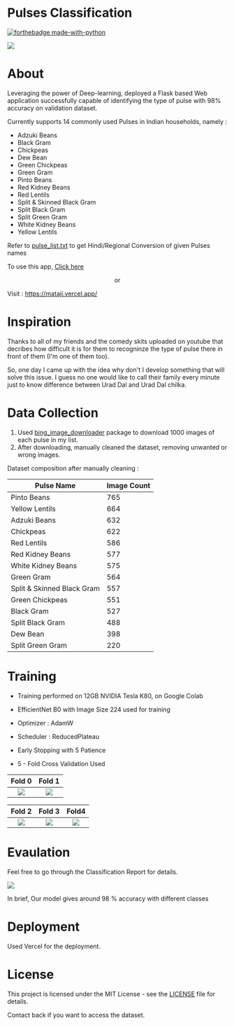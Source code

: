 # Pulses Classification
 
<p align="center">

  [![forthebadge made-with-python](http://ForTheBadge.com/images/badges/made-with-python.svg)](https://www.python.org/)
</p>  

<img src="static/img/background.jpg"/>


# About
Leveraging the power of Deep-learning, deployed a Flask based Web application successfully capable of identifying the type of pulse with 98% accuracy on validation dataset.

Currently supports 14 commonly used Pulses in Indian households, namely :
* Adzuki Beans
* Black Gram
* Chickpeas
* Dew Bean
* Green Chickpeas
* Green Gram
* Pinto Beans
* Red Kidney Beans
* Red Lentils
* Split & Skinned Black Gram
* Split Black Gram
* Split Green Gram
* White Kidney Beans
* Yellow Lentils

Refer to [pulse_list.txt](req_files/pulses_list.txt) to get Hindi/Regional Conversion of given Pulses names

To use this app, [Click here](https://mataji.vercel.app/) 

<center>or</center> 

Visit : https://mataji.vercel.app/


# Inspiration
Thanks to all of my friends and the comedy skits uploaded on youtube that decribes how difficult it is for them to recogninze the type of pulse there in front of them (I'm one of them too).  

So, one day I came up with the idea why don't I develop something that will solve this issue. I guess no one would like to call their family every minute just to know difference between Urad Dal and Urad Dal chilka.

# Data Collection
1. Used [bing_image_downloader](https://pypi.org/project/bing-image-downloader/) package to download 1000 images of each pulse in my list.
2. After downloading, manually cleaned the dataset, removing unwanted or wrong images.

Dataset composition after manually cleaning :

| Pulse Name      | Image Count |
| ----------- | ----------- |
| Pinto Beans      | 765       |
| Yellow Lentils    | 664        |
| Adzuki Beans      | 632       |
| Chickpeas   | 622        |
| Red Lentils      | 586       |
| Red Kidney Beans     | 577        |
| White Kidney Beans      | 575       |
| Green Gram    | 564        |
| Split & Skinned Black Gram      | 557       |
| Green Chickpeas    | 551        |
| Black Gram     | 527       |
| Split Black Gram    | 488        |
| Dew Bean     | 398       |
| Split Green Gram     | 220        |

# Training

* Training performed on 12GB NVIDIA Tesla K80, on Google Colab

* EfficientNet B0 with Image Size 224 used for training 

* Optimizer : AdamW

* Scheduler : ReducedPlateau

* Early Stopping with 5 Patience 
 
* 5 - Fold Cross Validation Used
          


Fold 0            |  Fold 1
:-------------------------:|:-------------------------:
<img src="req_files/training_graph/Fold0.png"/>  |  <img src="req_files/training_graph/Fold1.png"/> 

Fold 2            |  Fold 3| Fold4
:-------------------------:|:-------------------------:|:-------------------------:
<img src="req_files/training_graph/Fold2.png"/>  |  <img src="req_files/training_graph/Fold3.png"/> |<img src="req_files/training_graph/Fold4.png"/> 

# Evaulation

Feel free to go through the Classification Report for details.

<img src="req_files/classification_report.png"> 
                  
In brief, Our model gives around 98 % accuracy with different classes

# Deployment
Used Vercel for the deployment. 

# License

This project is licensed under the MIT License - see the [LICENSE](https://github.com/RsTaK/pulses-classification/blob/master/LICENSE) file for details.

Contact back if you want to access the dataset.
